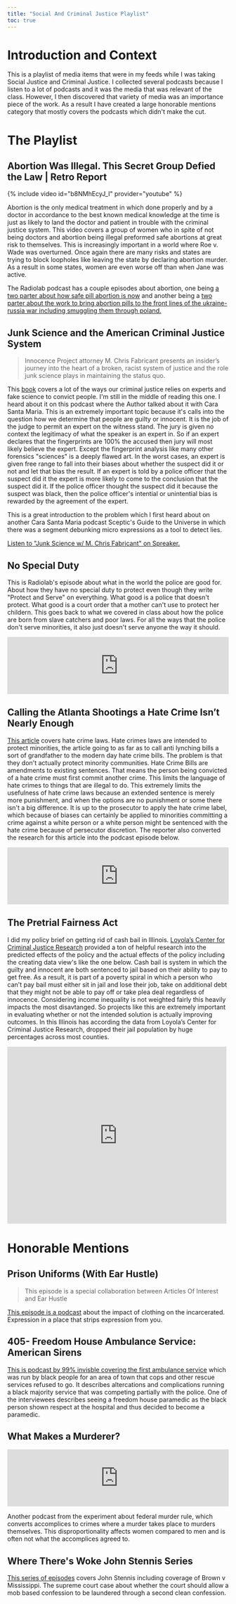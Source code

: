 ```yaml
---
title: "Social And Criminal Justice Playlist"
toc: true
---
```

# Introduction and Context

This is a playlist of media items that were in my feeds while I was taking Social Justice and Criminal Justice. I collected several podcasts because I listen to a lot of podcasts and it was the media that was relevant of the class. However, I then discovered that variety of media was an importance piece of the work. As a result I have created a large honorable mentions category that mostly covers the podcasts which didn't make the cut.
  
# The Playlist

## Abortion Was Illegal. This Secret Group Defied the Law | Retro Report

{% include video id="b8NMhEcyJ_I" provider="youtube" %}

Abortion is the only medical treatment in which done properly and by a doctor in accordance to the best known medical knowledge at the time is just as likely to land the doctor and patient in trouble with the criminal justice system. This video covers a group of women who in spite of not being doctors and abortion being illegal preformed safe abortions at great risk to themselves. This is increasingly important in a world where Roe v. Wade was overturned. Once again there are many risks and states are trying to block loopholes like leaving the state by declaring abortion murder. As a result in some states, women are even worse off than when Jane was active.

The Radiolab podcast has a couple episodes about abortion, one being [a two parter about how safe pill abortion is now](https://radiolab.org/podcast/no-touch-abortion) and another being a [two parter about the work to bring abortion pills to the front lines of the ukraine-russia war including smuggling them through poland.](https://radiolab.org/podcast/ukraine-under-counter)

  

## Junk Science and the American Criminal Justice System

> Innocence Project attorney M. Chris Fabricant presents an insider’s journey into the heart of a broken, racist system of justice and the role junk science plays in maintaining the status quo.

This [book](https://www.amazon.com/Science-American-Criminal-Justice-System-ebook/dp/B09MTZ6Q13/ref=tmm_kin_swatch_0?_encoding=UTF8&qid=1693805487) covers a lot of the ways our criminal justice relies on experts and fake science to convict people. I'm still in the middle of reading this one. I heard about it on this podcast where the Author talked about it with Cara Santa Maria. This is an extremely important topic because it's calls into the question how we determine that people are guilty or innocent. It is the job of the judge to permit an expert on the witness stand. The jury is given no context the legitimacy of what the speaker is an expert in. So if an expert declares that the fingerprints are 100% the accused then jury will most likely believe the expert. Except the fingerprint analysis like many other forensics "sciences" is a deeply flawed art. In the worst cases, an expert is given free range to fall into their biases about whether the suspect did it or not and let that bias the result. If an expert is told by a police officer that the suspect did it the expert is more likely to come to the conclusion that the suspect did it. If the police officer thought the suspect did it because the suspect was black, then the police officer's intential or unintential bias is rewarded by the agreement of the expert. 

This is a great introduction to the problem which I first heard about on another Cara Santa Maria podcast Sceptic's Guide to the Universe in which there was a segment debunking micro expressions as a tool to detect lies.

<a class="spreaker-player" href="https://www.spreaker.com/user/carasantamaria/chris-fabricant" data-resource="episode_id=56754504" data-theme="light" data-playlist="false" data-cover="https://d3wo5wojvuv7l.cloudfront.net/images.spreaker.com/original/7f8917866077b16caeab2c753c62e8b9.jpg" data-width="100%" data-height="400px">Listen to "Junk Science w/ M. Chris Fabricant" on Spreaker.</a><script async src="https://widget.spreaker.com/widgets.js"></script>

  

## No Special Duty
This is Radiolab's episode about what in the world the police are good for. About how they have no special duty to protect even though they write "Protect and Serve" on everything. What good is a police that doesn't protect. What good is a court order that a mother can't use to protect her childern. This goes back to what we covered in class about how the police are born from slave catchers and poor laws. For all the ways that the police don't serve minorities, it also just doesn't serve anyone the way it should. 

<iframe frameborder="0" scrolling="no" height="130" width="100%" src="https://www.wnyc.org/widgets/ondemand_player/wnycstudios/#file=/audio/json/1219051/&share=1"></iframe>

  

## Calling the Atlanta Shootings a Hate Crime Isn’t Nearly Enough

[This article](https://www.theatlantic.com/culture/archive/2021/03/calling-the-atlanta-shootings-a-hate-crime-isnt-enough/618385/) covers hate crime laws. Hate crimes laws are intended to protect minorities, the article going to as far as to call anti lynching bills a sort of grandfather to the modern day hate crime bills. The problem is that they don't actually protect minority communities. Hate Crime Bills are amendments to existing sentences. That means the person being convicted of a hate crime must first commit another crime. This limits the language of hate crimes to things that are illegal to do. This extremely limits the usefulness of hate crime laws because an extended sentence is merely more punishment, and when the options are no punishment or some there isn't a big difference. It is up to the prosecutor to apply the hate crime label, which because of biases can certainly be applied to minorities committing a crime against a white person or a white person might be sentenced with the hate crime because of persecutor discretion. The reporter also converted the research for this article into the podcast episode below.

<iframe frameborder="0" scrolling="no" height="130" width="100%" src="https://www.wnyc.org/widgets/ondemand_player/wnycstudios/#file=/audio/json/1121721/&share=1"></iframe>

  

## The Pretrial Fairness Act

I did my policy brief on getting rid of cash bail in Illinois. [Loyola’s Center for Criminal Justice Research](https://loyolaccj.org/pfa/blog) provided a ton of helpful research into the predicted effects of the policy and the actual effects of the policy including the creating data view's like the one below. Cash bail is system in which the guilty and innocent are both sentenced to jail based on their ability to pay to get free. As a result, it is part of a poverty spiral in which a person who can't pay bail must either sit in jail and lose their job, take on additional debt that they might not be able to pay off or take plea deal regardless of innocence. Considering income inequality is not weighted fairly this heavily impacts the most disavtanged. So projects like this are extremely important in evaluating whether or not the intended solution is actually improving outcomes. In this Illinois has according the data from Loyola’s Center for Criminal Justice Research, dropped their jail population by huge percentages across most counties.  

<iframe scrolling="no" frameborder="0" width="99%" id="datawrapper-chart-a72v2" title="The Cook County jail population decreased 12% in the month after PFA implementation." src="https://datawrapper.dwcdn.net/a72v2/3/" height="403"></iframe>

# Honorable Mentions

## Prison Uniforms (With Ear Hustle)

> This episode is a special collaboration between Articles Of Interest and Ear Hustle  

[This episode is a podcast](https://play.prx.org/listen?ge=prx_187_b6d880f5-aae3-4ef9-afa4-977e6fd05a3d&uf=https%3A%2F%2Ffeed.articlesofinterest.club%2F) about the impact of clothing on the incarcerated. Expression in a place that strips expression from you.

## 405- Freedom House Ambulance Service: American Sirens

[This is podcast by 99% invisble covering the first ambulance service](https://overcast.fm/+yIOyj5xQw) which was run by black people for an area of town that cops and other rescue services refused to go. It describes altercations and complications running a black majority service that was competing partially with the police. One of the interviewees describes seeing a freedom house paramedic as the black person shown respect at the hospital and thus decided to become a paramedic.

  

## What Makes a Murderer?

<iframe frameborder="0" scrolling="no" height="130" width="100%" src="https://www.wnyc.org/widgets/ondemand_player/wnycstudios/#file=/audio/json/1103862/&share=1"></iframe>

Another podcast from the experiment about federal murder rule, which converts accomplices to crimes where a murder takes place to murders themselves. This disproportionality affects women compared to men and is often not what the accomplices agreed to.

  

## Where There's Woke John Stennis Series
[This series of episodes](https://player.fm/series/where-theres-woke/wtw20-kemper-proves-itself) covers John Stennis including coverage of Brown v Mississippi. The supreme court case about whether the court should allow a mob based confession to be laundered through a second clean confession.